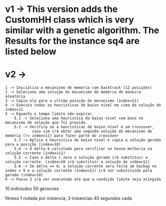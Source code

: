 # v1 -> This version adds the CustomHH class which is very similar with a genetic algorithm. The Results for the instance sq4 are listed below
	
	
	
# v2 ->
	1 -> Inicializa o mecanismo de memória com backtrack (12 posições)
	2 -> Seleciona uma solução do mecanismo de memória de maneira aleatória
	3 -> Copia ela para a ultima posição do mecanismo (index=11)
	4 -> Executa todas as heuristicas de baixo nível em cima da solução do index=11
	5 -> Equanto o tempo limite não expirar.
		5.1 -> Seleciona uma heuristica de baixo nível com base no mecanismo de seleção que foi provido.
		5.2 -> Verifica se a heuristicas de baixo nível é um crossover, 
				caso sim irá obter uma segunda solução do mecanismo de memória (!= index=11) para fazer parte do crossover
		5.3 -> Aplica a heuristica de baixo nível e copia a solução gerada para a posição (index=10)
		5.4 -> O delta é calculado para verificar se houve melhoria na solução corrente (index=11)
		5.5 -> Caso o delta > zero a solução gerada irá substituir a solução corrente  (index=10 irá substituir a solução do index=11)
		5.6 -> Se delta == 0, a solução corrente sera feita um backup no index = 9 e a solução corrente (index=11) irá ser substituida pela gerada (index=10)
	6 -> Passo 5 irá ser executado até que a condição limite seja atingida
		
	
	  
	  

10 indiviudos
50 geracoes

fitness
1 rodada por instancia, 3 instancias 40 segundos cada


